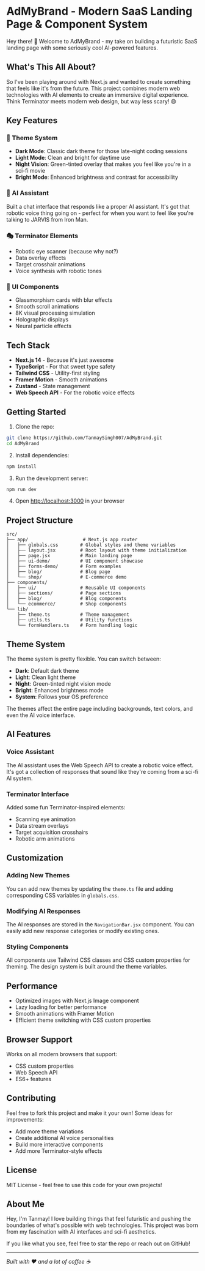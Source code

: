 # AdMyBrand - Modern SaaS Landing Page & Component System

Hey there! 👋 Welcome to AdMyBrand - my take on building a futuristic SaaS landing page with some seriously cool AI-powered features.

## What's This All About?

So I've been playing around with Next.js and wanted to create something that feels like it's from the future. This project combines modern web technologies with AI elements to create an immersive digital experience. Think Terminator meets modern web design, but way less scary! 😄

## Key Features

### 🎨 Theme System
- **Dark Mode**: Classic dark theme for those late-night coding sessions
- **Light Mode**: Clean and bright for daytime use
- **Night Vision**: Green-tinted overlay that makes you feel like you're in a sci-fi movie
- **Bright Mode**: Enhanced brightness and contrast for accessibility

### 🤖 AI Assistant
Built a chat interface that responds like a proper AI assistant. It's got that robotic voice thing going on - perfect for when you want to feel like you're talking to JARVIS from Iron Man.

### 🎭 Terminator Elements
- Robotic eye scanner (because why not?)
- Data overlay effects
- Target crosshair animations
- Voice synthesis with robotic tones

### 🎪 UI Components
- Glassmorphism cards with blur effects
- Smooth scroll animations
- 8K visual processing simulation
- Holographic displays
- Neural particle effects

## Tech Stack

- **Next.js 14** - Because it's just awesome
- **TypeScript** - For that sweet type safety
- **Tailwind CSS** - Utility-first styling
- **Framer Motion** - Smooth animations
- **Zustand** - State management
- **Web Speech API** - For the robotic voice effects

## Getting Started

1. Clone the repo:
```bash
git clone https://github.com/TanmaySingh007/AdMyBrand.git
cd AdMyBrand
```

2. Install dependencies:
```bash
npm install
```

3. Run the development server:
```bash
npm run dev
```

4. Open [http://localhost:3000](http://localhost:3000) in your browser

## Project Structure

```
src/
├── app/                    # Next.js app router
│   ├── globals.css        # Global styles and theme variables
│   ├── layout.jsx         # Root layout with theme initialization
│   ├── page.jsx           # Main landing page
│   ├── ui-demo/           # UI component showcase
│   ├── forms-demo/        # Form examples
│   ├── blog/              # Blog page
│   └── shop/              # E-commerce demo
├── components/
│   ├── ui/                # Reusable UI components
│   ├── sections/          # Page sections
│   ├── blog/              # Blog components
│   └── ecommerce/         # Shop components
└── lib/
    ├── theme.ts           # Theme management
    ├── utils.ts           # Utility functions
    └── formHandlers.ts    # Form handling logic
```

## Theme System

The theme system is pretty flexible. You can switch between:
- **Dark**: Default dark theme
- **Light**: Clean light theme  
- **Night**: Green-tinted night vision mode
- **Bright**: Enhanced brightness mode
- **System**: Follows your OS preference

The themes affect the entire page including backgrounds, text colors, and even the AI voice interface.

## AI Features

### Voice Assistant
The AI assistant uses the Web Speech API to create a robotic voice effect. It's got a collection of responses that sound like they're coming from a sci-fi AI system.

### Terminator Interface
Added some fun Terminator-inspired elements:
- Scanning eye animation
- Data stream overlays
- Target acquisition crosshairs
- Robotic arm animations

## Customization

### Adding New Themes
You can add new themes by updating the `theme.ts` file and adding corresponding CSS variables in `globals.css`.

### Modifying AI Responses
The AI responses are stored in the `NavigationBar.jsx` component. You can easily add new response categories or modify existing ones.

### Styling Components
All components use Tailwind CSS classes and CSS custom properties for theming. The design system is built around the theme variables.

## Performance

- Optimized images with Next.js Image component
- Lazy loading for better performance
- Smooth animations with Framer Motion
- Efficient theme switching with CSS custom properties

## Browser Support

Works on all modern browsers that support:
- CSS custom properties
- Web Speech API
- ES6+ features

## Contributing

Feel free to fork this project and make it your own! Some ideas for improvements:
- Add more theme variations
- Create additional AI voice personalities
- Build more interactive components
- Add more Terminator-style effects

## License

MIT License - feel free to use this code for your own projects!

## About Me

Hey, I'm Tanmay! I love building things that feel futuristic and pushing the boundaries of what's possible with web technologies. This project was born from my fascination with AI interfaces and sci-fi aesthetics.

If you like what you see, feel free to star the repo or reach out on GitHub!

---

*Built with ❤️ and a lot of coffee ☕* 